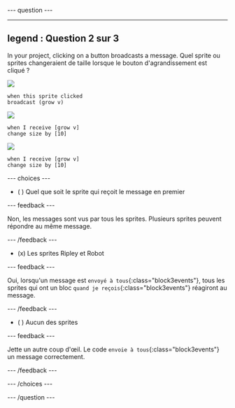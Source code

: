 
--- question ---

---
legend : Question 2 sur 3
---

In your project, clicking on a button broadcasts a message. Quel sprite ou sprites changeraient de taille lorsque le bouton d'agrandissement est cliqué ?

![](images/grow-icon.png)

```blocks3
when this sprite clicked
broadcast (grow v)
```

![](images/Ripley-icon.png)

```blocks3
when I receive [grow v]
change size by [10]
```

![](images/Robot-icon.png)

```blocks3
when I receive [grow v]
change size by [10]
```

--- choices ---

- ( ) Quel que soit le sprite qui reçoit le message en premier

 --- feedback ---

 Non, les messages sont vus par tous les sprites. Plusieurs sprites peuvent répondre au même message.

 --- /feedback ---

- (x) Les sprites Ripley et Robot

 --- feedback ---

 Oui, lorsqu'un message est `envoyé à tous`{:class="block3events"}, tous les sprites qui ont un bloc `quand je reçois`{:class="block3events"} réagiront au message.

 --- /feedback ---

- ( ) Aucun des sprites

 --- feedback ---

 Jette un autre coup d'œil. Le code `envoie à tous`{:class="block3events"} un message correctement.

 --- /feedback ---

--- /choices ---

--- /question ---
